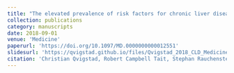 ```yaml
---
title: "The elevated prevalence of risk factors for chronic liver disease among ageing people with hemophilia and implications for treatment"
collection: publications
category: manuscripts
date: 2018-09-01
venue: 'Medicine'
paperurl: 'https://doi.org/10.1097/MD.0000000000012551'
slidesurl: 'https://qvigstad.github.io/files/Qvigstad_2018_CLD_Medicine.pdf'
citation: 'Christian Qvigstad, Robert Campbell Tait, Stephan Rauchensteiner, Erik Berntorp, Philippe de Moerloose, Roger E. Schutgens, P&aring;l Andr&eacute; Holme on behalf of the ADVANCE Working Group'
---
```

